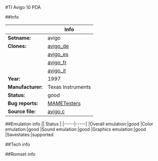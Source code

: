 #TI Avigo 10 PDA

##Info

||Info|
|-----|-----|
|**Setname:**|avigo
|**Clones:**|[avigo_de](avigo_de.md)
||[avigo_es](avigo_es.md)
||[avigo_fr](avigo_fr.md)
||[avigo_it](avigo_it.md)
|**Year:**|1997
|**Manufacturer:**|Texas Instruments
|**Status:**|good
|**Bug reports:**|[MAMETesters](http://mametesters.org/view_all_set.php?type=1&temporary=y&search=avigo.c)
|**Source file:**|[avigo.c](https://github.com/mamedev/mame/blob/master/src/mess/drivers/avigo.c)

##Emulation info
|| Status |
|-----|-----|
|Overall emulation:|good
|Color emulation:|good
|Sound emulation:|good
|Graphics emulation:|good
|Savestates:|supported

##Tech info

##Romset info

<!--- START OF EDITED COMMENT DO NOT TOUCH TEXT ABOVE-->
